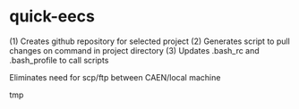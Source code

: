 # quick-eecs

(1) Creates github repository for selected project
(2) Generates script to pull changes on command in project directory
(3) Updates .bash_rc and .bash_profile to call scripts

Eliminates need for scp/ftp between CAEN/local machine

tmp

